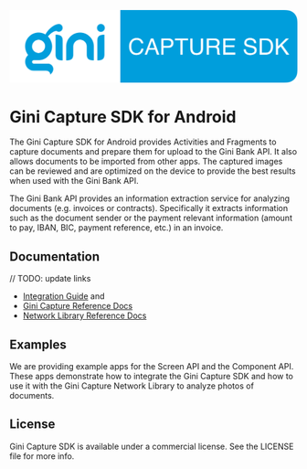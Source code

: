 ![Gini Capture SDK for Android](logo.png)

Gini Capture SDK for Android
============================

The Gini Capture SDK for Android provides Activities and Fragments to capture documents and prepare them for upload to
the Gini Bank API. It also allows documents to be imported from other apps. The captured images can be reviewed and are
optimized on the device to provide the best results when used with the Gini Bank API. 

The Gini Bank API provides an information extraction service for analyzing documents (e.g. invoices or contracts).
Specifically it extracts information such as the document sender or the payment relevant information (amount to pay,
IBAN, BIC, payment reference, etc.) in an invoice.

Documentation
-------------

// TODO: update links

* [Integration Guide](http://developer.gini.net/gini-capture-sdk-android/html/) and
* [Gini Capture Reference Docs](http://developer.gini.net/gini-capture-sdk-android/ginicapture/dokka/index.html)
* [Network Library Reference Docs](http://developer.gini.net/gini-capture-sdk-android/network/javadoc/index.html)

Examples
--------

We are providing example apps for the Screen API and the Component API. These apps demonstrate how
to integrate the Gini Capture SDK and how to use it with the Gini Capture Network Library to
analyze photos of documents.

License
-------

Gini Capture SDK is available under a commercial license. See the LICENSE file for more info.
